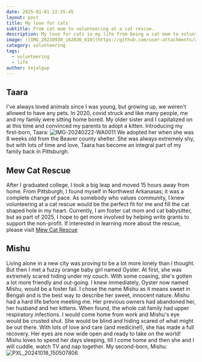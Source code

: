 ```yaml
---
date: 2025-01-01 22:55:45
layout: post
title: My love for cats
subtitle: From cat mom to volunteering at a cat rescue.
description: My love for cats in my life from being a cat mom to volunteering at a cat rescue.
image: ![IMG_20230930_162836_010](https://github.com/user-attachments/assets/afe62f0c-1c95-4bdd-ac25-ab11139da661)
category: volunteering
tags:
  - volunteering
  - life
author: tejalgup
---
```



## Taara

I've always loved animals since I was young, but growing up, we weren't allowed to have any pets. In 2020, covid struck and like many people, me and my family were sitting home bored. My older sister and I capitalized on at this time and convinced my parents to adopt a kitten. Introducing my first-born, Taara: ![IMG-20240222-WA0011](https://github.com/user-attachments/assets/7d9f5664-9f76-4e28-a1f4-932dc0ee7596) We adopted her when she was 8 weeks old from the Beaver county shelter. She was always extremely shy, but with lots of time and love, Taara has become an integral part of my family back in Pittsburgh. 

## Mew Cat Rescue

After I graduated college, I took a big leap and moved 15 hours away from home. From Pittsburgh, I found myself in Northwest Arkanasas; it was a complete change of pace. As somebody who values community, I knew volunteering at a cat rescue would be the perfect fit for me and fill the cat shaped hole in my heart. Currently, I am foster cat mom and cat babysitter, but as part of 2025, I hope to get more involved by helping write grants to support the non-profit. If interested in learning more about the rescue, please visit [Mew Cat Rescue](https://www.mewcatrescue.com/)

## Mishu

Living alone in a new city was proving to be a lot more lonely than I thought. But then I met a fuzzy orange baby girl named Oyster. At first, she was extremely scared hiding under my couch. With some coaxing, she's gotten a lot more friendly and out-going. I knew immediately, Oyster now named Mishu, would be a foster fail. I chose the name Mishu as it means sweet in Bengali and is the best way to describe her sweet, innocent nature. Mishu had a hard life before meeting me. Her previous owners had abandoned her, her husband and her kittens. When found, the whole cat family had upper respiratory infections. I would come home from work and Mishu's eye would be crusted shut. She would be blind and hiding scared of what might be out there. With lots of love and care (and medicine!), she has made a full recovery. Her eyes are now wide open and ready to take on the world! Mishu loves to spend her days sleeping, till I come home and then she and I will cuddle, watch TV and nap together. My second-born, Mishu: ![PXL_20241018_150507806](https://github.com/user-attachments/assets/764752a9-e51d-4c33-a8ee-96c2568dc867)



